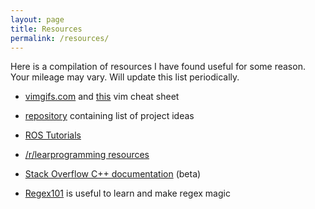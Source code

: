 ```yaml
---
layout: page
title: Resources
permalink: /resources/
---
```


Here is a compilation of resources I have found useful for some reason. Your mileage may vary. Will update this list periodically.

* [vimgifs.com][0] and [this][1] vim cheat sheet

* [repository][2] containing list of project ideas

* [ROS Tutorials][3]

* [/r/learprogramming resources][4]

* [Stack Overflow C++ documentation][5] (beta)

* [Regex101][6] is useful to learn and make regex magic

[0]: http://vimgifs.com/
[1]: http://vimgifs.com/
[2]: https://github.com/karan/Projects
[3]: http://wiki.ros.org/ROS/Tutorials
[4]: https://www.reddit.com/r/learnprogramming/wiki/index#wiki_learning_resources
[5]: http://stackoverflow.com/documentation/c%2b%2b/topics
[6]: https://regex101.com/